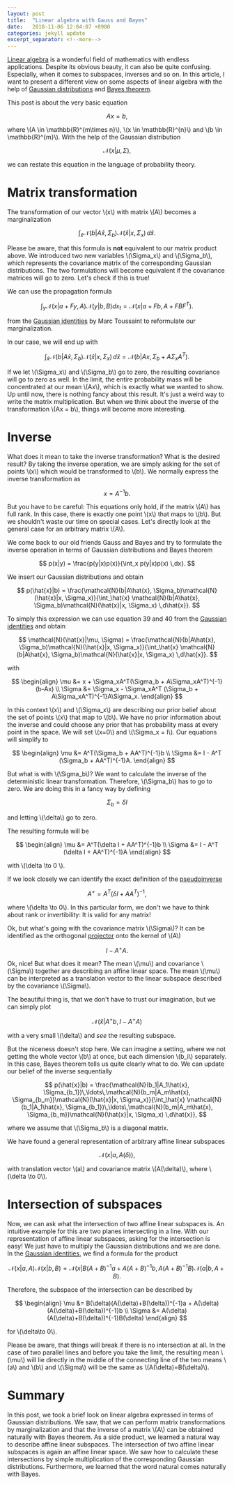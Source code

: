 ```yaml
---
layout: post
title:  "Linear algebra with Gauss and Bayes"
date:   2018-11-06 12:04:07 +0900
categories: jekyll update
excerpt_separator: <!--more-->
---
```

[Linear algebra](https://en.wikipedia.org/wiki/Linear_algebra) is a wonderful field of mathematics with endless applications. Despite its obvious beauty, it can also be quite confusing. Especially, when it comes to subspaces, inverses and so on. In this article, I want to present a different view on some aspects of linear algebra with the help of [Gaussian distributions](https://en.wikipedia.org/wiki/Multivariate_normal_distribution) and [Bayes theorem](https://en.wikipedia.org/wiki/Bayes%27_theorem).
<!--more-->
<script src="https://d3js.org/d3.v5.min.js" charset="utf-8"></script>
<script type="text/javascript" async src="https://cdn.mathjax.org/mathjax/latest/MathJax.js?config=TeX-AMS-MML_SVG"></script>
  <script src="https://cdn.plot.ly/plotly-latest.min.js"></script>
  <script type="text/javascript" src="{{ base.url | prepend: site.url }}/assets/js/math.min.js"></script>


This post is about the very basic equation

$$ Ax = b, $$

where \\(A \in \mathbb{R}^{m\times n}\\), \\(x \in \mathbb{R}^{n}\\) and \\(b \in \mathbb{R}^{m}\\). With the help of the Gaussian distribution

$$ \mathcal{N}(x|\mu, \Sigma), $$

we can restate this equation in the language of probability theory. 

# Matrix transformation
The transformation of our vector \\(x\\) with matrix \\(A\\) becomes a marginalization



$$ \int_\hat{x} \mathcal{N}(b|A\hat{x}, \Sigma_b)\mathcal{N}(\hat{x}|x, \Sigma_x) \,d\hat{x}. $$

Please be aware, that this formula is **not** equivalent to our matrix product above. We introduced two new variables \\(\Sigma_x\\) and \\(\Sigma_b\\), which represents the covariance matrix of the corresponding Gaussian distributions.
The two formulations will become equivalent if the covariance matrices will go to zero.
Let's check if this is true!

We can use the propagation formula 

$$ \int_{y}\mathcal{N}(x|a + Fy, A)\mathcal{N}(y|b,B) dx_t = \mathcal{N}(x|a + Fb, A + FBF^T ). $$

from the [Gaussian identities](https://ipvs.informatik.uni-stuttgart.de/mlr/marc/notes/gaussians.pdf) by Marc Toussaint to reformulate our marginalization. 

In our case, we will end up with 

$$ \int_\hat{x} \mathcal{N}(b|A\hat{x}, \Sigma_b)\mathcal{N}(\hat{x}|x, \Sigma_x) \,d\hat{x} = \mathcal{N}(b|Ax, \Sigma_b + A\Sigma_xA^T ). $$

If we let \\(\Sigma_x\\) and \\(\Sigma_b\\) go to zero, the resulting covariance will go to zero as well. In the limit, the entire probability mass will be concentrated at our mean \\(Ax\\), which is exactly what we wanted to show.
Up until now, there is nothing fancy about this result. It's just a weird way to write the matrix multiplication. But when we think about the inverse of the transformation \\(Ax = b\\), things will become more interesting.

# Inverse

 What does it mean to take the inverse transformation? What is the desired result? By taking the inverse operation, we are simply asking for the set of points \\(x\\) which would be transformed to \\(b\\). We normally express the inverse transformation as

$$ x = A^{-1}b. $$

But you have to be careful: This equations only hold, if the matrix \\(A\\) has full rank. In this case, there is exactly one point \\(x\\) that maps to \\(b\\). But we shouldn't waste our time on special cases. Let's directly look at the general case for an arbitrary matrix \\(A\\).

We come back to our old friends Gauss and Bayes and try to formulate the inverse operation in terms of Gaussian distributions and Bayes theorem

$$ p(x|y) = \frac{p(y|x)p(x)}{\int_x p(y|x)p(x) \,dx}. $$

We insert our Gaussian distributions and obtain

$$ p(\hat{x}|b) =  \frac{\mathcal{N}(b|A\hat{x}, \Sigma_b)\mathcal{N}(\hat{x}|x, \Sigma_x)}{\int_\hat{x} \mathcal{N}(b|A\hat{x}, \Sigma_b)\mathcal{N}(\hat{x}|x, \Sigma_x) \,d\hat{x}}.  $$

To simply this expression we can use equation 39 and 40 from the [Gaussian identities](https://ipvs.informatik.uni-stuttgart.de/mlr/marc/notes/gaussians.pdf) and obtain





$$ \mathcal{N}(\hat{x}|\mu, \Sigma) =  \frac{\mathcal{N}(b|A\hat{x}, \Sigma_b)\mathcal{N}(\hat{x}|x, \Sigma_x)}{\int_\hat{x} \mathcal{N}(b|A\hat{x}, \Sigma_b)\mathcal{N}(\hat{x}|x, \Sigma_x) \,d\hat{x}}.  $$

with 

$$ \begin{align} \mu &= x + \Sigma_xA^T(\Sigma_b + A\Sigma_xA^T)^{-1}(b-Ax) \\ 
\Sigma &= \Sigma_x - \Sigma_xA^T (\Sigma_b + A\Sigma_xA^T)^{-1}A\Sigma_x. \end{align} $$

In this context \\(x\\) and \\(\Sigma_x\\) are describing our prior belief about the set of points \\(x\\) that map to \\(b\\). We have no prior information about the inverse and could choose any prior that has probability mass at every point in the space.
We will set \\(x=0\\) and \\(\Sigma_x = I\\). Our equations will simplify to 

$$ \begin{align} \mu &= A^T(\Sigma_b + AA^T)^{-1}b \\ 
\Sigma &= I - A^T (\Sigma_b + AA^T)^{-1}A. \end{align} $$

But what is with \\(\Sigma_b\\)? We want to calculate the inverse of the deterministic linear transformation. Therefore, \\(\Sigma_b\\) has to go to zero. We are doing this in a fancy way by defining

$$ \Sigma_b = \delta I $$

and letting \\(\delta\\) go to zero.

The resulting formula will be 

$$ \begin{align} \mu &= A^T(\delta I + AA^T)^{-1}b \\ 
\Sigma &= I - A^T (\delta I + AA^T)^{-1}A \end{align} $$

with \\(\delta \to 0 \\).

If we look closely we can identify the exact definition of the [pseudoinverse](https://en.wikipedia.org/wiki/Moore%E2%80%93Penrose_inverse)

$$ A^+ = A^T(\delta I + AA^T)^{-1}, $$

where \\(\delta \to 0\\). In this particular form, we don't we have to think about rank or invertibility: It is valid for any matrix!

Ok, but what's going with the covariance matrix \\(\Sigma\\)? It can be identified as the orthogonal [projector](https://en.wikipedia.org/wiki/Moore%E2%80%93Penrose_inverse#Projectors) onto the kernel of \\(A\\)

$$ I - A^+A. $$

Ok, nice! But what does it mean? The mean \\(\mu\\) and covariance \\(\Sigma\\) together are describing an affine linear space. The mean \\(\mu\\) can be interpreted as a translation vector to the linear subspace described by the covariance \\(\Sigma\\).

The beautiful thing is, that we don't have to trust our imagination, but we can simply plot 

$$ \mathcal{N}(\hat{x}|A^+b, I - A^+A) $$

with a very small \\(\delta\\) and _see_ the resulting subspace.

But the niceness doesn't stop here. We can imagine a setting, where we not getting the whole vector \\(b\\) at once, but each dimension \\(b_i\\) separately. In this case, Bayes theorem tells us quite clearly what to do. We can update our belief of the inverse sequentially


$$ p(\hat{x}|b) =  \frac{\mathcal{N}(b_1|A_1\hat{x}, \Sigma_{b_1})\,\ldots\,\mathcal{N}(b_m|A_m\hat{x}, \Sigma_{b_m})\mathcal{N}(\hat{x}|x, \Sigma_x)}{\int_\hat{x} \mathcal{N}(b_1|A_1\hat{x}, \Sigma_{b_1})\,\ldots\,\mathcal{N}(b_m|A_m\hat{x}, \Sigma_{b_m})\mathcal{N}(\hat{x}|x, \Sigma_x) \,d\hat{x}},  $$

where we assume that \\(\Sigma_b\\) is a diagonal matrix.

We have found a general representation of arbitrary affine linear subspaces

$$ \mathcal{N}(x|a, A(\delta)), $$

with translation vector \\(a\\) and covariance matrix \\(A(\delta)\\), where \\(\delta \to 0\\). 

# Intersection of subspaces

Now, we can ask what the intersection of two affine linear subspaces is. An intuitive example for this are two planes intersecting in a line. With our representation of affine linear subspaces, asking for the intersection is easy! We just have to multiply the Gaussian distributions and we are done. In the [Gaussian identities](https://ipvs.informatik.uni-stuttgart.de/mlr/marc/notes/gaussians.pdf), we find a formula for the product

$$ \mathcal{N}(x|a, A) \mathcal{N}(x|b, B) = \mathcal{N}(x|B(A+B)^{-1}a + A(A+B)^{-1}b, A(A+B)^{-1}B)\mathcal{N}(a|b, A+B). $$

Therefore, the subspace of the intersection can be described by

$$ 
\begin{align}
\mu &= B(\delta)(A(\delta)+B(\delta))^{-1}a + A(\delta)(A(\delta)+B(\delta))^{-1}b \\
\Sigma &=  A(\delta)(A(\delta)+B(\delta))^{-1}B(\delta)
\end{align}
$$

for \\(\delta\to 0\\).

Please be aware, that things will break if there is no intersection at all. In the case of two parallel lines and before you take the limit, the resulting mean \\(\mu\\) will lie directly in the middle of the connecting line of the two means \\(a\\) and \\(b\\) and \\(\Sigma\\) will be the same as \\(A(\delta)=B(\delta)\\). 

# Summary

In this post, we took a brief look on linear algebra expressed in terms of Gaussian distributions. We saw, that we can perform matrix transformations by marginalization and that the inverse of a matrix \\(A\\) can be obtained naturally with Bayes theorem. As a side product, we learned a natural way to describe affine linear subspaces. The intersection of two affine linear subspaces is again an affine linear space. We saw how to calculate these intersections by simple multiplication of the corresponding Gaussian distributions. Furthermore, we learned that the word natural comes naturally with Bayes.

<script type="text/x-mathjax-config">

var mq = window.matchMedia( "(max-width: 570px)" );
if (!mq.matches) {
    MathJax.Hub.Config({
	  CommonHTML: { linebreaks: { automatic: true } },
	  "HTML-CSS": { linebreaks: { automatic: true } },
	         SVG: { linebreaks: { automatic: true } }
	}); 
} 

</script>

